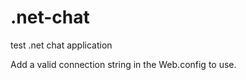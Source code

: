 .net-chat
=========

test .net chat application

Add a valid connection string in the Web.config to use. 
